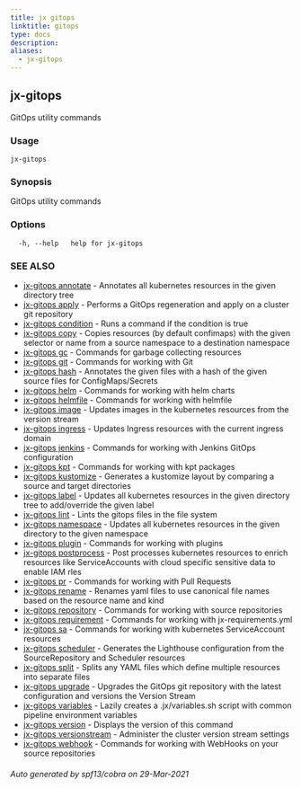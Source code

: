 ```yaml
---
title: jx gitops
linktitle: gitops
type: docs
description: 
aliases:
  - jx-gitops
---
```


## jx-gitops

GitOps utility commands

### Usage

```
jx-gitops
```

### Synopsis

GitOps utility commands

### Options

```
  -h, --help   help for jx-gitops
```

### SEE ALSO

* [jx-gitops annotate](jx-gitops_annotate)	 - Annotates all kubernetes resources in the given directory tree
* [jx-gitops apply](jx-gitops_apply)	 - Performs a GitOps regeneration and apply on a cluster git repository
* [jx-gitops condition](jx-gitops_condition)	 - Runs a command if the condition is true
* [jx-gitops copy](jx-gitops_copy)	 - Copies resources (by default confimaps) with the given selector or name from a source namespace to a destination namespace
* [jx-gitops gc](jx-gitops_gc)	 - Commands for garbage collecting resources
* [jx-gitops git](jx-gitops_git)	 - Commands for working with Git
* [jx-gitops hash](jx-gitops_hash)	 - Annotates the given files with a hash of the given source files for ConfigMaps/Secrets
* [jx-gitops helm](jx-gitops_helm)	 - Commands for working with helm charts
* [jx-gitops helmfile](jx-gitops_helmfile)	 - Commands for working with helmfile
* [jx-gitops image](jx-gitops_image)	 - Updates images in the kubernetes resources from the version stream
* [jx-gitops ingress](jx-gitops_ingress)	 - Updates Ingress resources with the current ingress domain
* [jx-gitops jenkins](jx-gitops_jenkins)	 - Commands for working with Jenkins GitOps configuration
* [jx-gitops kpt](jx-gitops_kpt)	 - Commands for working with kpt packages
* [jx-gitops kustomize](jx-gitops_kustomize)	 - Generates a kustomize layout by comparing a source and target directories
* [jx-gitops label](jx-gitops_label)	 - Updates all kubernetes resources in the given directory tree to add/override the given label
* [jx-gitops lint](jx-gitops_lint)	 - Lints the gitops files in the file system
* [jx-gitops namespace](jx-gitops_namespace)	 - Updates all kubernetes resources in the given directory to the given namespace
* [jx-gitops plugin](jx-gitops_plugin)	 - Commands for working with plugins
* [jx-gitops postprocess](jx-gitops_postprocess)	 - Post processes kubernetes resources to enrich resources like ServiceAccounts with cloud specific sensitive data to enable IAM rles
* [jx-gitops pr](jx-gitops_pr)	 - Commands for working with Pull Requests
* [jx-gitops rename](jx-gitops_rename)	 - Renames yaml files to use canonical file names based on the resource name and kind
* [jx-gitops repository](jx-gitops_repository)	 - Commands for working with source repositories
* [jx-gitops requirement](jx-gitops_requirement)	 - Commands for working with jx-requirements.yml
* [jx-gitops sa](jx-gitops_sa)	 - Commands for working with kubernetes ServiceAccount resources
* [jx-gitops scheduler](jx-gitops_scheduler)	 - Generates the Lighthouse configuration from the SourceRepository and Scheduler resources
* [jx-gitops split](jx-gitops_split)	 - Splits any YAML files which define multiple resources into separate files
* [jx-gitops upgrade](jx-gitops_upgrade)	 - Upgrades the GitOps git repository with the latest configuration and versions the Version Stream
* [jx-gitops variables](jx-gitops_variables)	 - Lazily creates a .jx/variables.sh script with common pipeline environment variables
* [jx-gitops version](jx-gitops_version)	 - Displays the version of this command
* [jx-gitops versionstream](jx-gitops_versionstream)	 - Administer the cluster version stream settings
* [jx-gitops webhook](jx-gitops_webhook)	 - Commands for working with WebHooks on your source repositories

###### Auto generated by spf13/cobra on 29-Mar-2021
